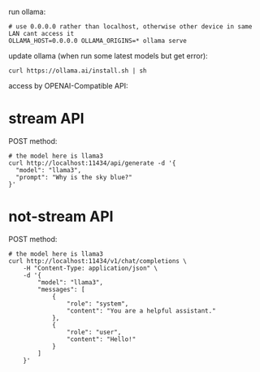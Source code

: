 run ollama:
```shell
# use 0.0.0.0 rather than localhost, otherwise other device in same LAN cant access it
OLLAMA_HOST=0.0.0.0 OLLAMA_ORIGINS=* ollama serve
```


update ollama (when run some latest models but get error):

```shell
curl https://ollama.ai/install.sh | sh
```


access by OPENAI-Compatible API:

# stream API

POST method:
```shell
# the model here is llama3
curl http://localhost:11434/api/generate -d '{
  "model": "llama3",
  "prompt": "Why is the sky blue?"
}'
```

# not-stream API


POST method:
```shell
# the model here is llama3
curl http://localhost:11434/v1/chat/completions \
    -H "Content-Type: application/json" \
    -d '{
        "model": "llama3",
        "messages": [
            {
                "role": "system",
                "content": "You are a helpful assistant."
            },
            {
                "role": "user",
                "content": "Hello!"
            }
        ]
    }'
```
